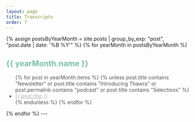 ```yaml
---
layout: page
title: Transcripts
order: 7
---
```


<!-- <div id="archives">
{% for tag in site.tags %}
    {% capture tag_name %}{{ tag | first }}{% endcapture %}
    <p></p>
    <a href="{{ site.baseurl }}/tag/{{tag_name| slugify}}"  class="tag-head">{{ tag_name }}
{% endfor %}


<!-- Begin List Posts
================================================== -->

{% assign postsByYearMonth = site.posts | group_by_exp: "post", "post.date | date: '%B %Y'" %}
{% for yearMonth in postsByYearMonth %}
  <h2 style="color:#78C0A0" >{{ yearMonth.name }}</h2>
  <ul style="color:#515151; padding-left:25px" >
    {% for post in yearMonth.items %}
      {% unless post.title contains "Newsletter" or post.title contains "Introducing Thawra" or post.permalink contains "podcast" or post.title contains "Selections" %}
        <li><a href="{{ post.url }}" style="color: #B2B2B2" >{{ post.title }}</a></li>
      {% endunless %}
    {% endfor %}
  </ul>
{% endfor %}
---
